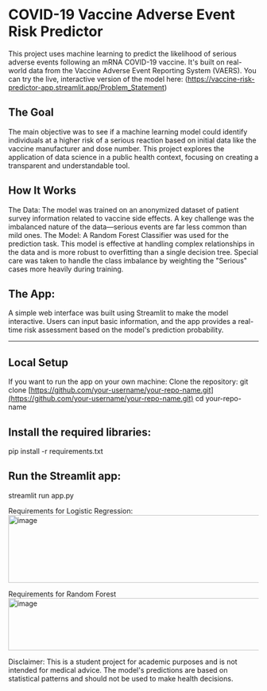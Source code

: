 # COVID-19 Vaccine Adverse Event Risk Predictor
This project uses machine learning to predict the likelihood of serious adverse events following an mRNA COVID-19 vaccine. It's built on real-world data from the Vaccine Adverse Event Reporting System (VAERS).
You can try the live, interactive version of the model here:
(https://vaccine-risk-predictor-app.streamlit.app/Problem_Statement)
## The Goal
The main objective was to see if a machine learning model could identify individuals at a higher risk of a serious reaction based on initial data like the vaccine manufacturer and dose number. This project explores the application of data science in a public health context, focusing on creating a transparent and understandable tool.
## How It Works
The Data: The model was trained on an anonymized dataset of patient survey information related to vaccine side effects. A key challenge was the imbalanced nature of the data—serious events are far less common than mild ones.
The Model: A Random Forest Classifier was used for the prediction task. This model is effective at handling complex relationships in the data and is more robust to overfitting than a single decision tree. Special care was taken to handle the class imbalance by weighting the "Serious" cases more heavily during training.
## The App:
A simple web interface was built using Streamlit to make the model interactive. Users can input basic information, and the app provides a real-time risk assessment based on the model's prediction probability.
___ 
## Local Setup
If you want to run the app on your own machine:
Clone the repository:
git clone [https://github.com/your-username/your-repo-name.git](https://github.com/your-username/your-repo-name.git)
cd your-repo-name


## Install the required libraries:
pip install -r requirements.txt


## Run the Streamlit app:
streamlit run app.py

Requirements for Logistic Regression:
<img width="870" height="136" alt="image" src="https://github.com/user-attachments/assets/c17438e0-9f37-433d-a02f-0a5dd86a0ab8" />

Requirements for Random Forest
<img width="712" height="105" alt="image" src="https://github.com/user-attachments/assets/deed267b-5c81-4916-93d8-858da4ae2746" />

Disclaimer: This is a student project for academic purposes and is not intended for medical advice. The model's predictions are based on statistical patterns and should not be used to make health decisions.
